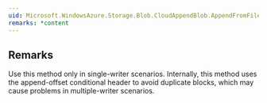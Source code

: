 ```yaml
---  
uid: Microsoft.WindowsAzure.Storage.Blob.CloudAppendBlob.AppendFromFileAsync(System.String)  
remarks: *content  
---  
```

  
## Remarks  
 Use this method only in single-writer scenarios. Internally, this method uses the append-offset conditional header to avoid duplicate blocks, which may cause problems in multiple-writer scenarios.